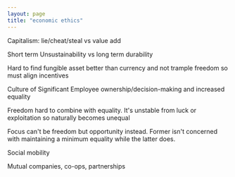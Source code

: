 ```yaml
---
layout: page
title: "economic ethics"
---
```

Capitalism: lie/cheat/steal vs value add

Short term Unsustainability vs long term durability

Hard to find fungible asset better than currency and not trample freedom so must align incentives

Culture of Significant Employee ownership/decision-making and increased equality

Freedom hard to combine with equality. It's unstable from luck or exploitation so naturally becomes unequal

Focus can't be freedom but opportunity instead. Former isn't concerned with maintaining a minimum equality while the latter does. 

Social mobility

Mutual companies, co-ops, partnerships
